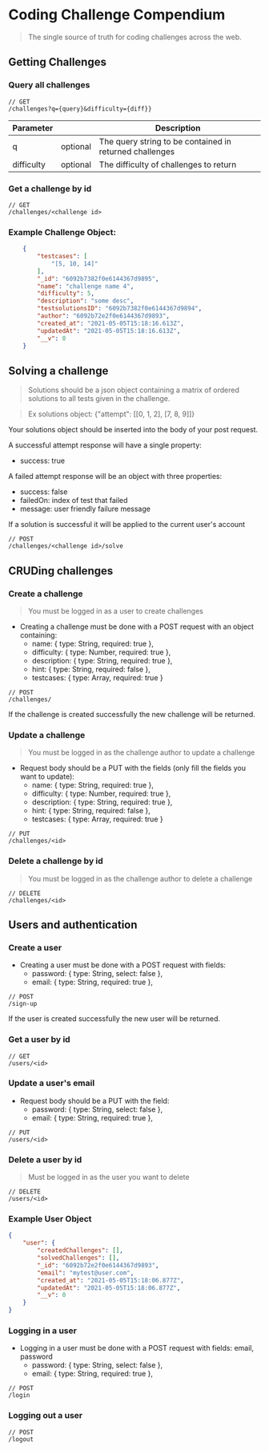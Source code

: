 # Coding Challenge Compendium

> The single source of truth for coding challenges across the web.

## Getting Challenges

### Query all challenges

```
// GET
/challenges?q={query}&difficulty={diff}}
```

| Parameter |           | Description            |
|-----------|-----------|------------------------|
| q         | optional  | The query string to be contained in returned challenges|
| difficulty| optional  | The difficulty of challenges to return|


### Get a challenge by id
```
// GET
/challenges/<challenge id>
```

### Example Challenge Object:
``` json
    {
        "testcases": [
            "[5, 10, 14]"
        ],
        "_id": "6092b7382f0e6144367d9895",
        "name": "challenge name 4",
        "difficulty": 5,
        "description": "some desc",
        "testsolutionsID": "6092b7382f0e6144367d9894",
        "author": "6092b72e2f0e6144367d9893",
        "created_at": "2021-05-05T15:18:16.613Z",
        "updatedAt": "2021-05-05T15:18:16.613Z",
        "__v": 0
    }
```

## Solving a challenge

> Solutions should be a json object containing a matrix of ordered solutions to all tests given in the challenge.

> Ex solutions object: {"attempt": [[0, 1, 2], [7, 8, 9]]}

Your solutions object should be inserted into the body of your post request.

A successful attempt response will have a single property:
* success: true

A failed attempt response will be an object with three properties:
* success: false
* failedOn: index of test that failed
* message: user friendly failure message

If a solution is successful it will be applied to the current user's account
```
// POST
/challenges/<challenge id>/solve
```

## CRUDing challenges

### Create a challenge
> You must be logged in as a user to create challenges

* Creating a challenge must be done with a POST request with an object containing:
  * name: { type: String, required: true },
  * difficulty: { type: Number, required: true },
  * description: { type: String, required: true },
  * hint: { type: String, required: false },
  * testcases: { type: Array, required: true }
```
// POST
/challenges/
```

If the challenge is created successfully the new challenge will be returned.

### Update a challenge

> You must be logged in as the challenge author to update a challenge

* Request body should be a PUT with the fields (only fill the fields you want to update): 
  * name: { type: String, required: true },
  * difficulty: { type: Number, required: true },
  * description: { type: String, required: true },
  * hint: { type: String, required: false },
  * testcases: { type: Array, required: true }

```
// PUT
/challenges/<id>
```

### Delete a challenge by id

> You must be logged in as the challenge author to delete a challenge

```
// DELETE
/challenges/<id>
```

## Users and authentication

### Create a user
* Creating a user must be done with a POST request with fields: 
  * password: { type: String, select: false },
  * email: { type: String, required: true },
```
// POST
/sign-up
```

If the user is created successfully the new user will be returned.

### Get a user by id
```
// GET
/users/<id>
```

### Update a user's email

* Request body should be a PUT with the field: 
  * password: { type: String, select: false },
  * email: { type: String, required: true },

```
// PUT
/users/<id>
```

### Delete a user by id
> Must be logged in as the user you want to delete

```
// DELETE
/users/<id>
```

### Example User Object
``` json
{
    "user": {
        "createdChallenges": [],
        "solvedChallenges": [],
        "_id": "6092b72e2f0e6144367d9893",
        "email": "mytest@user.com",
        "created_at": "2021-05-05T15:18:06.877Z",
        "updatedAt": "2021-05-05T15:18:06.877Z",
        "__v": 0
    }
}
```

### Logging in a user
* Logging in a user must be done with a POST request with fields: email, password
  * password: { type: String, select: false },
  * email: { type: String, required: true },
```
// POST
/login
```

### Logging out a user
```
// POST
/logout
```


